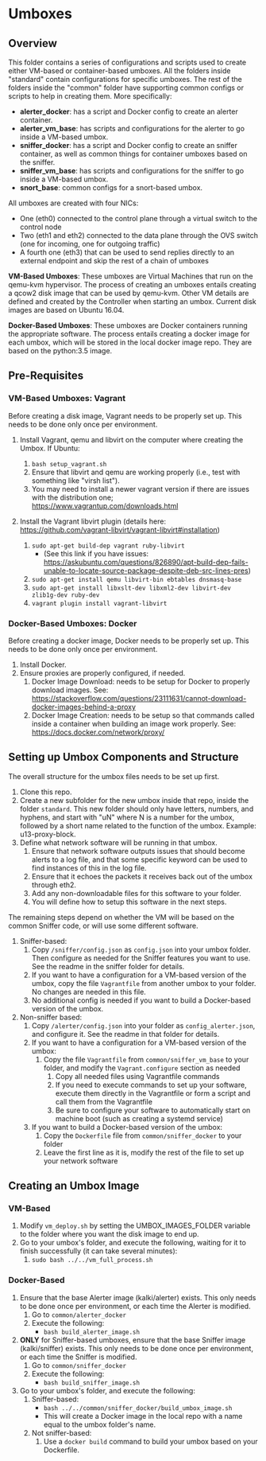 # Umboxes

## Overview

This folder contains a series of configurations and scripts used to create either VM-based or container-based umboxes.
All the folders inside "standard" contain configurations for specific umboxes. The rest of the folders inside the "common"
folder have supporting common configs or scripts to help in creating them. More specifically:

- **alerter_docker**: has a script and Docker config to create an alerter container.
- **alerter_vm_base**: has scripts and configurations for the alerter to go inside a VM-based umbox.
- **sniffer_docker**: has a script and Docker config to create an sniffer container, as well as common things for container
umboxes based on the sniffer.
- **sniffer_vm_base**: has scripts and configurations for the sniffer to go inside a VM-based umbox.
- **snort_base**: common configs for a snort-based umbox.

All umboxes are created with four NICs: 
- One (eth0) connected to the control plane through a virtual switch to the control node
- Two (eth1 and eth2) connected to the data plane through the OVS switch (one for incoming, one for outgoing traffic)
- A fourth one (eth3) that can be used to send replies directly to an external endpoint and skip the rest of a chain of umboxes

**VM-Based Umboxes**: These umboxes are Virtual Machines that run on the qemu-kvm hypervisor.
The process of creating an umboxes entails creating a qcow2 disk image that can be used by qemu-kvm. Other VM details are defined and created by the Controller when starting an umbox. Current disk images are based on Ubuntu 16.04.

**Docker-Based Umboxes**: These umboxes are Docker containers running the appropriate software.
The process entails creating a docker image for each umbox, which will be stored in the local docker image repo.
They are based on the python:3.5 image.

## Pre-Requisites
### VM-Based Umboxes: Vagrant
Before creating a disk image, Vagrant needs to be properly set up. This needs to be done only once per environment.

1. Install Vagrant, qemu and libvirt on the computer where creating the Umbox. If Ubuntu:
    1. `bash setup_vagrant.sh`
    1. Ensure that libvirt and qemu are working properly (i.e., test with something like "virsh list").
    1. You may need to install a newer vagrant version if there are issues with the distribution one; https://www.vagrantup.com/downloads.html

1. Install the Vagrant libvirt plugin (details here: https://github.com/vagrant-libvirt/vagrant-libvirt#installation)
    1. `sudo apt-get build-dep vagrant ruby-libvirt `
        - (See this link if you have issues: https://askubuntu.com/questions/826890/apt-build-dep-fails-unable-to-locate-source-package-despite-deb-src-lines-pres)
    1. `sudo apt-get install qemu libvirt-bin ebtables dnsmasq-base`
    1. `sudo apt-get install libxslt-dev libxml2-dev libvirt-dev zlib1g-dev ruby-dev`
    1. `vagrant plugin install vagrant-libvirt`

### Docker-Based Umboxes: Docker
Before creating a docker image, Docker needs to be properly set up. This needs to be done only once per environment.

1. Install Docker.
1. Ensure proxies are properly configured, if needed.
    1. Docker Image Download: needs to be setup for Docker to properly download images. See: https://stackoverflow.com/questions/23111631/cannot-download-docker-images-behind-a-proxy
    1. Docker Image Creation: needs to be setup so that commands called inside a container when building an image work properly. See: https://docs.docker.com/network/proxy/

## Setting up Umbox Components and Structure
The overall structure for the umbox files needs to be set up first.

1. Clone this repo.
1. Create a new subfolder for the new umbox inside that repo, inside the folder `standard`. This new folder should only have letters, numbers, and hyphens, and start with "uN" where N is a number for the umbox, followed by a short name related to the function of the umbox. Example: u13-proxy-block.
1. Define what network software will be running in that umbox. 
    1. Ensure that network software outputs issues that should become alerts to a log file, and that some specific keyword can be used to find instances of this in the log file.
    1. Ensure that it echoes the packets it receives back out of the umbox through eth2.
    1. Add any non-downloadable files for this software to your folder.
    1. You will define how to setup this software in the next steps.

The remaining steps depend on whether the VM will be based on the common Sniffer code, or will use some different software.
1. Sniffer-based:
    1. Copy `/sniffer/config.json` as `config.json` into your umbox folder. Then configure as needed for the Sniffer features you want to use. See the readme in the sniffer folder for details.
    1. If you want to have a configuration for a VM-based version of the umbox, copy the file `Vagrantfile` from another umbox to your folder. No changes are needed in this file.
    1. No additional config is needed if you want to build a Docker-based version of the umbox.
1. Non-sniffer based:
    1. Copy `/alerter/config.json` into your folder as `config_alerter.json`, and configure it. See the readme in that folder for details.
    1. If you want to have a configuration for a VM-based version of the umbox:
        1. Copy the file `Vagrantfile` from `common/sniffer_vm_base` to your folder, and modify the `Vagrant.configure` section as needed
            1. Copy all needed files using Vagrantfile commands
            1. If you need to execute commands to set up your software, execute them directly in the Vagrantfile or form a script and call them from the Vagrantfile
            1. Be sure to configure your software to automatically start on machine boot (such as creating a systemd service)
    1. If you want to build a Docker-based version of the umbox:
        1. Copy the `Dockerfile` file from `common/sniffer_docker` to your folder
        1. Leave the first line as it is, modify the rest of the file to set up your network software

## Creating an Umbox Image

### VM-Based
1. Modify `vm_deploy.sh` by setting the UMBOX_IMAGES_FOLDER variable to the folder where you want the disk image to end up.
1. Go to your umbox's folder, and execute the following, waiting for it to finish successfully (it can take several minutes):
    1. `sudo bash ../../vm_full_process.sh`

### Docker-Based
1. Ensure that the base Alerter image (kalki/alerter) exists. This only needs to be done once per environment, or each time the Alerter is modified.
    1. Go to `common/alerter_docker`
    1. Execute the following:
        - `bash build_alerter_image.sh`
1. **ONLY** for Sniffer-based umboxes, ensure that the base Sniffer image (kalki/sniffer) exists. This only needs to be done once per environment, or each time the Sniffer is modified.
    1. Go to `common/sniffer_docker`
    1. Execute the following:
        - `bash build_sniffer_image.sh`
1. Go to your umbox's folder, and execute the following:
    1. Sniffer-based:
        - `bash ../../common/sniffer_docker/build_umbox_image.sh`
        - This will create a Docker image in the local repo with a name equal to the umbox folder's name.
    2. Not sniffer-based:
        1. Use a `docker build` command to build your umbox based on your Dockerfile.
